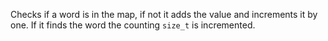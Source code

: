 Checks if a word is in the map, if not it adds the value and increments it by one. If it finds the word the counting `size_t` is incremented.